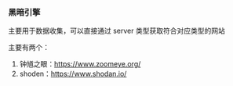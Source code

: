 ### 黑暗引擎

主要用于数据收集，可以直接通过 server 类型获取符合对应类型的网站

主要有两个：

1. 钟馗之眼：https://www.zoomeye.org/
2. shoden：https://www.shodan.io/

<br>
